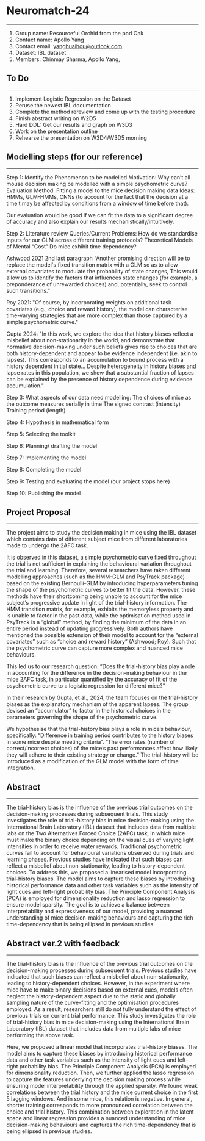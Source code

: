 # Neuromatch-24
---
1. Group name: Resourceful Orchid from the pod Oak
2. Contact name: Apollo Yang	
3. Contact email: yanghuaihou@outlook.com
4. Dataset: IBL dataset
5. Members: Chinmay Sharma, Apollo Yang,

## To Do
---
1. Implement Logistic Regression on the Dataset
2. Peruse the newest IBL documentation
3. Complete the method rereview and come up with the testing procedure
4. Finish abstract writing on W2D5
5. Hard DDL: Get our results and graph on W3D3
6. Work on the presentation outline
7. Rehearse the presentation on W3D4/W3D5 morning


## Modelling steps (for our reference)
---
Step 1: Identify the Phenomenon to be modelled
Motivation: Why can’t all mouse decision making be modelled with a simple psychometric curve?
Evaluation Method: Fitting a model to the mice decision making data
Ideas: HMMs, GLM-HMMs, CNNs (to account for the fact that the decision at a time t may be affected by conditions from a window of time before that).

Our evaluation would be good if we can fit the data to a significant degree of accuracy and also explain our results mechanistically/intuitively.

Step 2: Literature review
Queries/Current Problems:
How do we standardise inputs for our GLM across different training protocols?
Theoretical Models of Mental “Cost”
Do mice exhibit time dependency?

Ashwood 2021 2nd last paragraph “Another promising direction will be to replace the model's fixed transition matrix with a GLM so as to allow external covariates to modulate the probability of state changes, This would allow us to identify the factors that influences state changes (for example, a preponderance of unrewarded choices) and, potentially, seek to control such transitions.”

Roy 2021: "Of course, by incorporating weights on additional task covariates (e.g., choice and reward history), the model can characterise time-varying strategies that are more complex than those captured by a simple psychometric curve."

Gupta 2024: "In this work, we explore the idea that history biases reflect a misbelief about non-stationarity in the world, and demonstrate that normative decision-making under such beliefs gives rise to choices that are both history-dependent and appear to be evidence independent (i.e. akin to lapses). This corresponds to an accumulation to bound process with a history dependent initial state... Despite heterogeneity in history biases and lapse rates in this population, we show that a substantial fraction of lapses can be explained by the presence of history dependence during evidence accumulation."

Step 3: What aspects of our data need modelling: 
The choices of mice as the outcome measures serially in time
The signed contrast (intensity)
Training period (length)

Step 4: Hypothesis in mathematical form

Step 5: Selecting the toolkit

Step 6: Planning/ drafting the model

Step 7: Implementing the model

Step 8: Completing the model 

Step 9: Testing and evaluating the model (our project stops here)

Step 10: Publishing the model

## Project Proposal
---
The project aims to study the decision making in mice using the IBL dataset which contains data of different subject mice from different laboratories made to undergo the 2AFC task.

It is observed in this dataset, a simple psychometric curve fixed throughout the trial is not sufficient in explaining the behavioural variation throughout the trial and learning. Therefore, several researchers have taken different modelling approaches (such as the HMM-GLM and PsyTrack package) based on the existing Bernoulli-GLM by introducing hyperparameters tuning the shape of the psychometric curves to better fit the data. However, these methods have their shortcoming being unable to account for the mice subject’s progressive update in light of the trial-history information. The HMM transition matrix, for example, exhibits the memoryless property and is unable to factor in the past data, while the optimisation method used in PsyTrack is a “global” method, by finding the minimum of the data in an entire period instead of updating progressively. Both authors have mentioned the possible extension of their model to account for the “external covariates” such as “choice and reward history” (Ashwood; Roy). Such that the psychometric curve can capture more complex and nuanced mice behaviours. 

This led us to our research question: “Does the trial-history bias play a role in accounting for the difference in the decision-making behaviour in the mice 2AFC task, in particular quantified by the accuracy of fit of the psychometric curve to a logistic regression for different mice?”

In their research by Gupta, et al., 2024, the team focuses on the trial-history biases as the explanatory mechanism of the apparent lapses. The group devised an “accumulator” to factor in the historical choices in the parameters governing the shape of the psychometric curve. 

We hypothesise that the trial-history bias plays a role in mice’s behaviour, specifically:
“Difference in training period contributes to the history biases in some mice despite meeting criteria”.
“The error rates (number of correct/incorrect choices) of the mice’s past performances affect how likely they will adhere to their existing strategy or change.”
The trial-history will be introduced as a modification of the GLM model with the form of time integration.

## Abstract
---
The trial-history bias is the influence of the previous trial outcomes on the decision-making processes during subsequent trials. This study investigates the role of trial-history bias in mice decision-making using the International Brain Laboratory (IBL) dataset that includes data from multiple labs on the Two Alternatives Forced Choice (2AFC) task, in which mice must make the binary choice depending on the visual cues of varying light intensities in order to receive water rewards. Traditional psychometric curves fail to account for behavioural variations observed during trials and learning phases. Previous studies have indicated that such biases can reflect a misbelief about non-stationarity, leading to history-dependent choices. To address this, we proposed a linearised model incorporating trial-history biases. The model aims to capture these biases by introducing historical performance data and other task variables such as the intensity of light cues and left-right probability bias. The Principle Component Analysis (PCA) is employed for dimensionality reduction and lasso regression to ensure model sparsity. The goal is to achieve a balance between interpretability and expressiveness of our model, providing a nuanced understanding of mice decision-making behaviours and capturing the rich time-dependency that is being ellipsed in previous studies.


## Abstract ver.2 with feedback
---
The trial-history bias is the influence of the previous trial outcomes on the decision-making processes during subsequent trials. Previous studies have indicated that such biases can reflect a misbelief about non-stationarity, leading to history-dependent choices. However, in the experiment where mice have to make binary decisions based on external cues, models often neglect the history-dependent aspect due to the static and globally sampling nature of the curve-fitting and the optimisation procedures employed. As a result, researchers still do not fully understand the effect of previous trials on current trial performance. This study investigates the role of trial-history bias in mice decision-making using the International Brain Laboratory (IBL) dataset that includes data from multiple labs of mice performing the above task.

Here, we proposed a linear model that incorporates trial-history biases. The model aims to capture these biases by introducing historical performance data and other task variables such as the intensity of light cues and left-right probability bias. The Principle Component Analysis (PCA) is employed for dimensionality reduction. Then, we further applied the lasso regression to capture the features underlying the decision making process while ensuring model interpretability through the applied sparsity. We found weak correlations between the trial history and the mice current choice in the first 5 lagging windows. And in some mice, this relation is negative. In general, shorter training corresponds to more pronounced correlation between the choice and trial history. This combination between exploration in the latent space and linear regression provides a nuanced understanding of mice decision-making behaviours and captures the rich time-dependency that is being ellipsed in previous studies.

